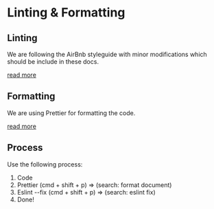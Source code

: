 # Linting & Formatting

## Linting

We are following the AirBnb styleguide with minor modifications which should be include in these docs.

<a href="https://github.com/airbnb/javascript/tree/master/react">read more</a>

## Formatting

We are using Prettier for formatting the code. 

<a href="https://github.com/prettier/prettier">read more</a>

## Process

Use the following process:

1. Code
2. Prettier (cmd + shift + p) => (search: format document)
3. Eslint --fix (cmd + shift + p) => (search: eslint fix)
4. Done!
